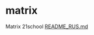 # matrix
Matrix 21school
[README_RUS.md](https://github.com/user-attachments/files/18361889/README_RUS.md)
